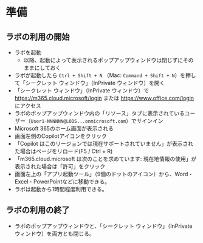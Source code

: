 # 準備

## ラボの利用の開始

- ラボを起動
  - 以降、起動によって表示されるポップアップウィンドウは閉じずにそのままにしておく
- ラボが起動したら `Ctrl + Shift + N` （Mac: `Command + Shift + N`）を押して「シークレット ウィンドウ」（InPrivate ウィンドウ）を開く
- 「シークレット ウィンドウ」（InPrivate ウィンドウ）で https://m365.cloud.microsoft/login または https://www.office.com/login にアクセス
- ラボのポップアップウィンドウ内の「リソース」タブに表示されているユーザー（`User1-NNNNNN@LODS...onmicrosoft.com`）でサインイン
- Microsoft 365のホーム画面が表示される
- 画面左側のCopilotアイコンをクリック
- 「Copilot はこのリージョンでは現在サポートされていません」が表示された場合はページをリロード(F5 / Ctrl + R)
- 「m365.cloud.microsoft は次のことを求めています: 現在地情報の使用」が表示された場合は「許可」をクリック
- 画面左上の「アプリ起動ツール」（9個のドットのアイコン）から、Word・Excel・PowerPointなどに移動できる。
- ラボは起動から1時間程度利用できる。

## ラボの利用の終了

- ラボのポップアップウィンドウと、「シークレット ウィンドウ」（InPrivate ウィンドウ）を両方とも閉じる。

